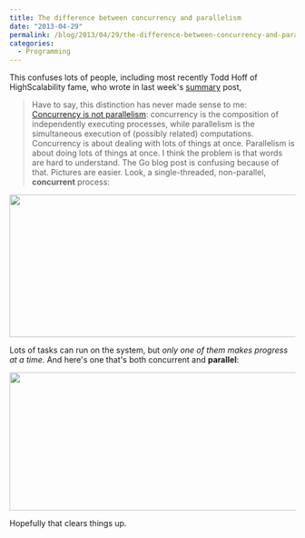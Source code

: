```yaml
---
title: The difference between concurrency and parallelism
date: "2013-04-29"
permalink: /blog/2013/04/29/the-difference-between-concurrency-and-parallelism/
categories:
  - Programming
---
```

This confuses lots of people, including most recently Todd Hoff of HighScalability fame, who wrote in last week's [summary][1] post,

> Have to say, this distinction has never made sense to me: [Concurrency is not parallelism][2]: concurrency is the composition of independently executing processes, while parallelism is the simultaneous execution of (possibly related) computations. Concurrency is about dealing with lots of things at once. Parallelism is about doing lots of things at once.
I think the problem is that words are hard to understand. The Go blog post is confusing because of that. Pictures are easier. Look, a single-threaded, non-parallel, **concurrent** process:

[<img src="http://www.xaprb.com/blog/wp-content/uploads/2013/04/Screen-Shot-2013-04-29-at-9.26.56-AM.png" width="715" height="251" class="aligncenter size-full wp-image-3155" />][3]

Lots of tasks can run on the system, but *only one of them makes progress at a time*. And here's one that's both concurrent and **parallel**:

[<img src="http://www.xaprb.com/blog/wp-content/uploads/2013/04/Screen-Shot-2013-04-29-at-9.28.05-AM.png" width="716" height="243" class="aligncenter size-full wp-image-3156" />][4]

Hopefully that clears things up.

 [1]: http://highscalability.com/blog/2013/4/26/stuff-the-internet-says-on-scalability-for-april-26-2013.html
 [2]: http://blog.golang.org/2013/01/concurrency-is-not-parallelism.html
 [3]: http://www.xaprb.com/blog/wp-content/uploads/2013/04/Screen-Shot-2013-04-29-at-9.26.56-AM.png
 [4]: http://www.xaprb.com/blog/wp-content/uploads/2013/04/Screen-Shot-2013-04-29-at-9.28.05-AM.png
